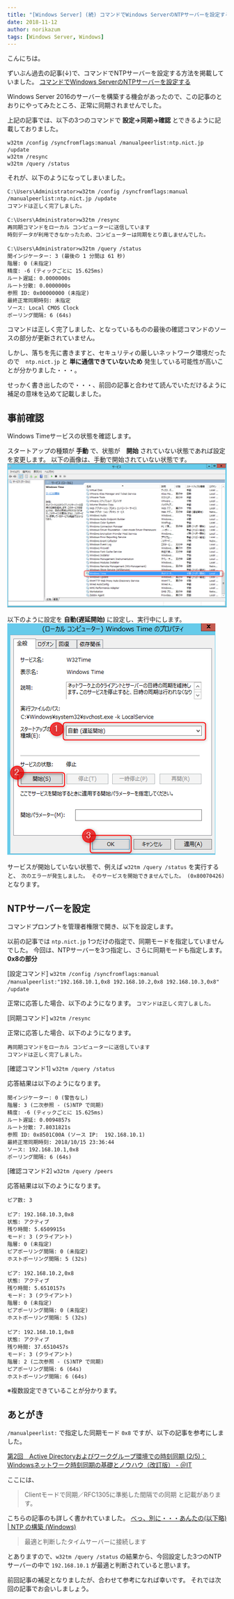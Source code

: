 ```yaml
---
title: "[Windows Server] (続) コマンドでWindows ServerのNTPサーバーを設定する"
date: 2018-11-12
author: norikazum
tags: [Windows Server, Windows]
---
```


こんにちは。

ずいぶん過去の記事(↓)で、コマンドでNTPサーバーを設定する方法を掲載していました。
[コマンドでWindows ServerのNTPサーバーを設定する](/set-ntp-server-with-command-in-windows-server/)

Windows Server 2016のサーバーを構築する機会があったので、この記事のとおりにやってみたところ、正常に同期されませんでした。

上記の記事では、以下の3つのコマンドで **設定→同期→確認** とできるように記載しておりました。
```
w32tm /config /syncfromflags:manual /manualpeerlist:ntp.nict.jp /update
w32tm /resync
w32tm /query /status
```

それが、以下のようになってしまいました。
```
C:\Users\Administrator>w32tm /config /syncfromflags:manual /manualpeerlist:ntp.nict.jp /update
コマンドは正しく完了しました。

C:\Users\Administrator>w32tm /resync
再同期コマンドをローカル コンピューターに送信しています
時刻データが利用できなかったため、コンピューターは同期をとり直しませんでした。

C:\Users\Administrator>w32tm /query /status
閏インジケーター: 3 (最後の 1 分間は 61 秒)
階層: 0 (未指定)
精度: -6 (ティックごとに 15.625ms)
ルート遅延: 0.0000000s
ルート分散: 0.0000000s
参照 ID: 0x00000000 (未指定)
最終正常同期時刻: 未指定
ソース: Local CMOS Clock
ポーリング間隔: 6 (64s)
```

コマンドは正しく完了しました、となっているものの最後の確認コマンドのソースの部分が更新されていません。

しかし、落ちを先に書きますと、セキュリティの厳しいネットワーク環境だったので　`ntp.nict.jp` と **単に通信できていないため** 発生している可能性が高いことが分かりました・・・。

せっかく書き出したので・・・、前回の記事と合わせて読んでいただけるように補足の意味を込めて記載しました。

## 事前確認
Windows Timeサービスの状態を確認します。

スタートアップの種類が **手動** で、状態が　**開始** されていない状態であれば設定を変更します。
以下の画像は、手動で開始されていない状態です。
![](images/configure-ntp-server-with-command-in-windows-server-1.png)

以下のように設定を **自動(遅延開始)** に設定し、実行中にします。
![](images/configure-ntp-server-with-command-in-windows-server-2.png)

サービスが開始していない状態で、例えば `w32tm /query /status` を実行すると、
`次のエラーが発生しました。 そのサービスを開始できませんでした。 (0x80070426)` となります。

## NTPサーバーを設定

コマンドプロンプトを管理者権限で開き、以下を設定します。

以前の記事では `ntp.nict.jp` 1つだけの指定で、同期モードを指定していませんでした。
今回は、NTPサーバーを3つ指定し、さらに同期モードも指定します。　**0x8の部分**

[設定コマンド]
`w32tm /config /syncfromflags:manual /manualpeerlist:"192.168.10.1,0x8 192.168.10.2,0x8 192.168.10.3,0x8" /update`

正常に応答した場合、以下のようになります。
`コマンドは正しく完了しました。`

[同期コマンド]
`w32tm /resync`

正常に応答した場合、以下のようになります。
```
再同期コマンドをローカル コンピューターに送信しています
コマンドは正しく完了しました。
```

[確認コマンド1]
`w32tm /query /status`

応答結果は以下のようになります。
```
閏インジケーター: 0 (警告なし)
階層: 3 (二次参照 - (S)NTP で同期)
精度: -6 (ティックごとに 15.625ms)
ルート遅延: 0.0094857s
ルート分散: 7.8031821s
参照 ID: 0x8501C00A (ソース IP:  192.168.10.1)
最終正常同期時刻: 2018/10/15 23:36:44
ソース: 192.168.10.1,0x8
ポーリング間隔: 6 (64s)
```

[確認コマンド2]
`w32tm /query /peers`

応答結果は以下のようになります。
```
ピア数: 3

ピア: 192.168.10.3,0x8
状態: アクティブ
残り時間: 5.6509915s
モード: 3 (クライアント)
階層: 0 (未指定)
ピアポーリング間隔: 0 (未指定)
ホストポーリング間隔: 5 (32s)

ピア: 192.168.10.2,0x8
状態: アクティブ
残り時間: 5.6510157s
モード: 3 (クライアント)
階層: 0 (未指定)
ピアポーリング間隔: 0 (未指定)
ホストポーリング間隔: 5 (32s)

ピア: 192.168.10.1,0x8
状態: アクティブ
残り時間: 37.6510457s
モード: 3 (クライアント)
階層: 2 (二次参照 - (S)NTP で同期)
ピアポーリング間隔: 6 (64s)
ホストポーリング間隔: 6 (64s)
```
※複数設定できていることが分かります。

## あとがき

`/manualpeerlist:` で指定した同期モード `0x8` ですが、以下の記事を参考にしました。

[第2回　Active Directoryおよびワークグループ環境での時刻同期 (2/5)：Windowsネットワーク時刻同期の基礎とノウハウ（改訂版） - ＠IT](http://www.atmarkit.co.jp/ait/articles/1205/17/news135_2.html) 

ここには、
> Clientモードで同期／RFC1305に準拠した間隔での同期
と記載があります。

こちらの記事のも詳しく書かれていました。
[べっ、別に・・・あんたの(以下略) | NTP の構築 (Windows)](http://uso59634.blog63.fc2.com/blog-entry-10.html)

>最適と判断したタイムサーバーに接続します 

とありますので、`w32tm /query /status` の結果から、今回設定した3つのNTPサーバーの中で `192.168.10.1` が最適と判断されていると思います。

前回記事の補足となりましたが、合わせて参考になれば幸いです。
それでは次回の記事でお会いしましょう。